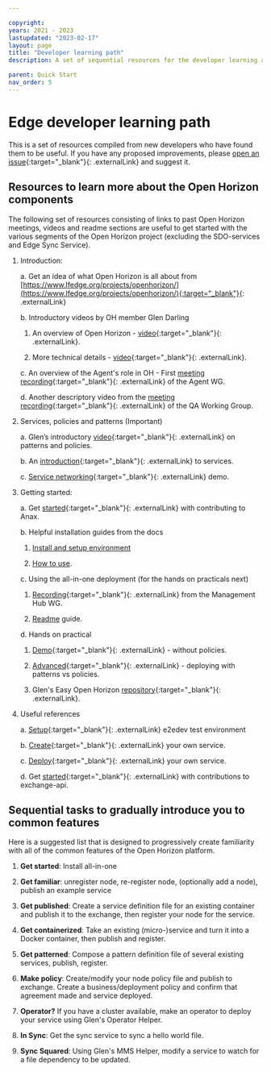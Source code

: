 ```yaml
---

copyright:
years: 2021 - 2023
lastupdated: "2023-02-17"
layout: page
title: "Developer learning path"
description: A set of sequential resources for the developer learning about Open Horizon

parent: Quick Start
nav_order: 5
---
```


# Edge developer learning path

This is a set of resources compiled from new developers who have found them to be useful.  If you have any proposed improvements, please [open an issue](https://github.com/open-horizon/open-horizon.github.io/issues/new){:target="_blank"}{: .externalLink} and suggest it.

## Resources to learn more about the Open Horizon components

The following set of resources consisting of links to past Open Horizon meetings, videos and readme sections are useful to get started with the various segments of the Open Horizon project (excluding the SDO-services and Edge Sync Service).

1. Introduction:

   a. Get an idea of what Open Horizon is all about from [https://www.lfedge.org/projects/openhorizon/](https://www.lfedge.org/projects/openhorizon/){:target="_blank"}{: .externalLink}

   b. Introductory videos by OH member Glen Darling

      1. An overview of Open Horizon - [video](https://www.youtube.com/watch?v=g59RTLV22fw&list=PLgohd895XSUddtseFy4HxCqTqqlYfW8Ix&index=2){:target="_blank"}{: .externalLink}.

      2. More technical details - [video](https://www.youtube.com/watch?v=WyZaKiI4wLE&list=PLgohd895XSUddtseFy4HxCqTqqlYfW8Ix&index=7){:target="_blank"}{: .externalLink}.

   c. An overview of the Agent's role in OH - First [meeting recording](https://zoom.us/rec/share/tPFREb__zGpObc-V10GPVPA6IKT7eaa81iUbrPcOz0nRkgZlvoon4BvQjZ_73kqH?startTime=1595863993000){:target="_blank"}{: .externalLink} of the Agent WG.

   d. Another descriptory video from the [meeting recording](https://zoom.us/rec/play/87yiQniSZ0VtHPh6Roz_HLyfOGcDV6Cpx2nosQhR4Z9Ed52JlGB3bxYBbAVYwDzZpWJxu-UfaToBTab8.85GZKncg_KFrO0uP?continueMode=true&_x_zm_rtaid=oC4Wb8hjTtCHn49H1M6i9g.1613742221653.b2e466b17a6979e0fba21e9209e5acfc&_x_zm_rhtaid=626){:target="_blank"}{: .externalLink} of the QA Working Group.

2. Services, policies and patterns (Important)

   a. Glen’s introductory [video](https://www.youtube.com/watch?v=alcHKc3Upbk&list=PLgohd895XSUddtseFy4HxCqTqqlYfW8Ix&index=4){:target="_blank"}{: .externalLink} on patterns and policies.

   b. An [introduction](https://zoom.us/rec/share/6eheFpXwq3JLYo3duXDBf7wDLp-5T6a82nRN-vRfzUuBm-ELkKqZmz1kthR-uAAf?startTime=1598282577000){:target="_blank"}{: .externalLink} to services.

   c. [Service networking](https://www.youtube.com/watch?v=jUeMvr87jz8&list=PLgohd895XSUddtseFy4HxCqTqqlYfW8Ix&index=8){:target="_blank"}{: .externalLink} demo.

3. Getting started:

   a. Get [started](https://zoom.us/rec/play/uJV_dOqhp2g3TNLGswSDAqMvW47uffmsgylM8_AMzE_hWngLYACmbrEQYbR6DRGSdV9GsMJms2rXWT5P){:target="_blank"}{: .externalLink} with contributing to Anax.

   b. Helpful installation guides from the docs

      1. [Install and setup environment](../../common-requests/install.md)

      2. [How to use](../../common-requests/use.md).

   c. Using the all-in-one deployment (for the hands on practicals next)

      1. [Recording](https://zoom.us/rec/play/IlrDE_zkKkCcjYrqNp5RSo1-Up2EcIrkTlMndE3BtjtPK8GvZ8FGD3914gZGjZMRp4rltFFrslaEo5Xq.0QGVy6YtQRaZTZ55?startTime=1598534658000&_x_zm_rtaid=oC4Wb8hjTtCHn49H1M6i9g.1613742221653.b2e466b17a6979e0fba21e9209e5acfc&_x_zm_rhtaid=626){:target="_blank"}{: .externalLink} from the Management Hub WG.

      2. [Readme](/docs/mgmt-hub/docs/) guide.

   d. Hands on practical

      1. [Demo](https://www.youtube.com/watch?v=Fk9zJyExELU&list=PLgohd895XSUddtseFy4HxCqTqqlYfW8Ix&index=3){:target="_blank"}{: .externalLink} - without policies.

      2. [Advanced](https://www.youtube.com/watch?v=vgUuOIefamA&list=PLgohd895XSUddtseFy4HxCqTqqlYfW8Ix&index=5){:target="_blank"}{: .externalLink} - deploying with patterns vs policies.

      3. Glen's Easy Open Horizon [repository](https://github.com/TheMosquito/easy-open-horizon){:target="_blank"}{: .externalLink}.

4. Useful references

   a. [Setup](https://github.com/open-horizon/anax/tree/master/test){:target="_blank"}{: .externalLink} e2edev test environment

   b. [Create](https://github.com/open-horizon/examples/blob/master/edge/services/helloworld/CreateService.md){:target="_blank"}{: .externalLink} your own service.

   c. [Deploy](https://github.com/open-horizon/examples/tree/master/edge/services/helloworld){:target="_blank"}{: .externalLink} your own service.

   d. Get [started](https://github.com/open-horizon/exchange-api/blob/master/README.md){:target="_blank"}{: .externalLink} with contributions to exchange-api.

## Sequential tasks to gradually introduce you to common features

Here is a suggested list that is designed to progressively create familiarity with all of the common features of the Open Horizon platform.

1. **Get started**: Install all-in-one

2. **Get familiar**: unregister node, re-register node, (optionally add a node), publish an example service

3. **Get published**: Create a service definition file for an existing container and publish it to the exchange, then register your node for the service.

4. **Get containerized**: Take an existing (micro-)service and turn it into a Docker container, then publish and register.

5. **Get patterned**: Compose a pattern definition file of several existing services, publish, register.

6. **Make policy**: Create/modify your node policy file and publish to exchange.  Create a business/deployment policy and confirm that agreement made and service deployed.

7. **Operator?**  If you have a cluster available, make an operator to deploy your service using Glen's Operator Helper.

8. **In Sync**: Get the sync service to sync a hello world file.

9. **Sync Squared**: Using Glen's MMS Helper, modify a service to watch for a file dependency to be updated.
